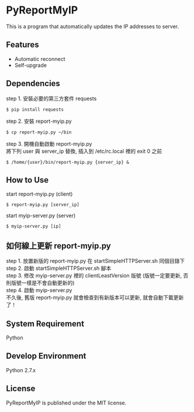 PyReportMyIP
============
This is a program that automatically updates the IP addresses to server.  

## Features
* Automatic reconnect
* Self-upgrade

## Dependencies
step 1. 安裝必要的第三方套件 requests  
```
$ pip install requests
```
step 2. 安裝 report-myip.py  
```
$ cp report-myip.py ~/bin
```
step 3. 開機自動啟動 report-myip.py  
將下列 user 與 server_ip 替換, 插入到 /etc/rc.local 裡的 exit 0 之前  
```
$ /home/{user}/bin/report-myip.py {server_ip} &
```

## How to Use
start report-myip.py (client)  
```
$ report-myip.py [server_ip]
```

start myip-server.py (server)  
```
$ myip-server.py [ip]
```

## 如何線上更新 report-myip.py
step 1. 放置新版的 report-myip.py 在 startSimpleHTTPServer.sh 同個目錄下  
step 2. 啟動 startSimpleHTTPServer.sh 腳本  
step 3. 修改 myip-server.py 裡的 clientLeastVersion 版號 (版號一定要更新, 否則版號一樣是不會自動更新的)  
step 4. 啟動 myip-server.py  
不久後, 舊版 report-myip.py 就會檢查到有新版本可以更新, 就會自動下載更新了！  

## System Requirement
Python  

## Develop Environment
Python 2.7.x  

## License
PyReportMyIP is published under the MIT license.  

